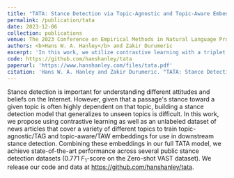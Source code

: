 ```yaml
---
title: "TATA: Stance Detection via Topic-Agnostic and Topic-Aware Embeddings"
permalink: /publication/tata
date: 2023-12-06
collection: publications
venue: The 2023 Conference on Empirical Methods in Natural Language Processing (EMNLP 2023)
authors: <b>Hans W. A. Hanley</b> and Zakir Durumeric
excerpt: 'In this work, we utilize contrastive learning with a triplet loss and synthetic data to engineer topic-aware and topic-agnostic embedding layers for performing stance detection.'
code: https://github.com/hanshanley/tata
paperurl: 'https://www.hanshanley.com/files/tata.pdf'
citation: 'Hans W. A. Hanley and Zakir Durumeric. "TATA: Stance Detection via Topic-Agnostic and Topic-Aware Embeddings." The 2023 Conference on Empirical Methods in Natural Language Processing 2023'
---
```


Stance detection is important for understanding different attitudes and beliefs on the Internet. However, given that a passage's stance toward a given topic is often highly dependent on that topic, building a stance detection model that generalizes to unseen topics is difficult. In this work, we propose using contrastive learning as well as an unlabeled dataset of news articles that cover a variety of different topics to train topic-agnostic/TAG and topic-aware/TAW embeddings for use in downstream stance detection. Combining these embeddings in our full TATA model, we achieve state-of-the-art performance across several public stance detection datasets (0.771 $F_1$-score on the Zero-shot VAST dataset). We release our code and data at https://github.com/hanshanley/tata.
